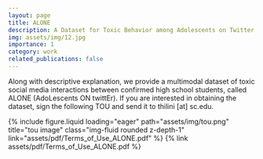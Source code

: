 ```yaml
---
layout: page
title: ALONE
description: A Dataset for Toxic Behavior among Adolescents on Twitter
img: assets/img/12.jpg
importance: 1
category: work
related_publications: false
---
```


Along with descriptive explanation, we provide a multimodal dataset of toxic social media interactions between confirmed high school students, called ALONE (AdoLescents ON twittEr). If you are interested in obtaining the dataset, sign the following TOU and send it to thilini [at] sc.edu.


{% include figure.liquid loading="eager" path="assets/img/tou.png" title="tou image" class="img-fluid rounded z-depth-1" link="assets/pdf/Terms_of_Use_ALONE.pdf" %} 
{% link assets/pdf/Terms_of_Use_ALONE.pdf %}

